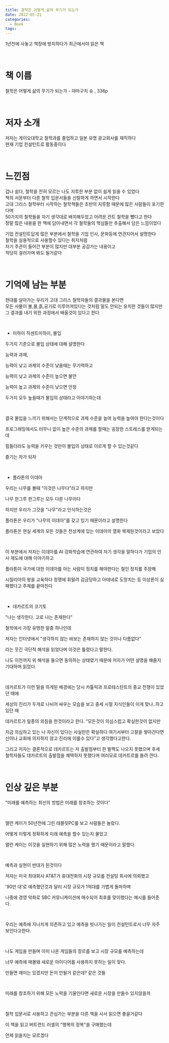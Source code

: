 ```yaml
---
title: 철학은 어떻게 삶의 무기가 되는가
date: 2022-05-21
categories:
  - Book
tags:
---
```

1년전에 사놓고 책장에 방치하다가 최근에서야 읽은 책

​

# 책 이름

철학은 어떻게 삶의 무기가 되는가 - 야마구치 슈 , 336p

​

# 저자 소개

저자는 게이오대학교 철학과를 졸업하고 일본 유명 광고회사를 재직하다  
현재 기업 컨설턴트로 활동중이다

​

# 느낀점

겁나 쉽다, 철학을 전혀 모르는 나도 지루한 부분 없이 쉽게 읽을 수 있었다  
책의 서문부터 다른 철학 입문서들을 신랄하게 까면서 시작한다  
고대 그리스 철학부터 시작하는 철학책들은 초반의 지루함 때문에 많은 사람들이 포기한다며  
50가지의 철학들을 자기 생각대로 배치해두었고 어려운 칸트 철학을 뺐다고 한다  
정말 많은 내용을 한 책에 담아내면서 각 철학들의 핵심들만 추출해서 담은 느낌이었다  

기업 컨설턴트답게 많은 부분에서 철학을 기업 인사, 문화등에 연관지어서 설명한다  
철학을 실용적으로 사용할수 있다는 취지처럼  
자기 주관이 들어간 부분이 많지만 대부분 공감가는 내용이고  
적당히 걸러가며 봐도 될거같다  

​

# 기억에 남는 부분

현대를 살아가는 우리가 고대 그리스 철학자들의 결과물을 본다면  
모든 사물이 불,물,흙,공기로 이루어져있다는 것처럼 말도 안되는 유치한 것들이 많지만  
그 결과를 내기 위한 과정에서 배울것이 있다고 한다  

​

 - 미하이 칙센트미하이, 몰입

두가지 기준으로 몰입 상태에 대해 설명한다

능력과 과제,

능력이 낮고 과제의 수준이 낮을때는 무기력하고

능력이 낮고 과제의 수준이 높으면 불안

능력이 높고 과제의 수준이 낮으면 안정

두가지 모두 높을때가 몰입의 상태라고 이야기하는데

​

결국 몰입을 느끼기 위해서는 단계적으로 과제 수준을 높여 능력을 높여야 한다는것이다

프로그래밍에서도 터무니 없이 높은 수준의 과제를 할때는 굉장한 스트레스를 받게되는데

힘들더라도 능력을 키우는 것만이 몰입의 상태로 이르게 할 수 있는것같다

즐기는 자가 되자

​

- 플라톤의 이데아

우리는 나무를 볼때 "이것은 나무다"라고 하지만

나무 한그루 한그루는 모두 다른 나무이다

하지만 우리가 그것을 "나무"라고 인식하는것은

플라톤은 우리가 "나무의 이데아"를 갖고 있기 때문이라고 설명한다

플라톤은 현실 세계의 모든 것들은 천상계에 있는 이데아의 열화 복제된것이라고 보았다

​

이 부분에서 저자는 이데아를 AI 강화학습에 연관하여 자기 생각을 말하다가 기업의 인사 제도에 대해 이야기하고

플라톤이 국가에 대한 이데아를 아는 사람이 정치를 해야한다는 철인 정치를 주장해

시칠리아의 왕을 교육하다 정쟁에 휘말려 감금당하고 아테네로 도망치는 등 이상론이 실패했다고 주제를 끝마친다

​

 - 데카르트의 코기토

"나는 생각한다. 고로 나는 존재한다"

철학에서 가장 유명한 말중 하나인데

저자는 인터넷에서 "생각하지 않는 바보는 존재하지 않는 것이나 다름없다"

라는 웃긴 극단적 해석을 읽었다며 이것은 틀렸다고 말한다.

나도 이전까지 위 해석을 들으면 동의하는 상태였기 때문에 저자가 어떤 설명을 해줄지 기대하며 읽었다.

​

데카르트가 이런 말을 하게된 배경에는 당시 카톨릭과 프로테스탄트의 종교 전쟁이 있었던 때에

세상의 진리가 두개로 나뉘어 싸우는 모습을 보고 중세 시절 지식인들이 이게 맞나..하고 있던 때

데카르트가 일종의 외침을 한것이라고 한다. “모든것이 의심스럽고 확실한것이 없지만

지금 의심하고 있는 나 자신이 있다는 사실만은 확실하다 여기서부터 고찰을 쌓아간다면 신이나 교회에 의지하지 않고 진리에 이를수 있다”고 생각했다고한다.

그리고 저자는 결론적으로 데카르트는 저 출발점부터 한 발짝도 나오지 못했으며 후세 철학자들도 데카르트의 출발점을 채택하지 못했다며 여러모로 데카트르를 돌려 깐다.

​

# 인상 깊은 부분

"미래를 예측하는 최선의 방법은 미래를 창조하는 것이다"

​

앨런 케이가 50년전에 그린 태블릿PC를 보고 사람들은 놀랐다.

어떻게 이렇게 정확하게 미래 예측을 할수 있는지 물었고

앨런 케이는 이것을 실현하기 위해 많은 노력을 했기 때문이라고 말했다.

​

예측과 실현이 반대가 된것이다

저자는 미국 최대회사 AT&T가 휴대전화의 시장 규모를 컨설팅 회사에 의뢰했고

'90만 대'로 예측했던것과 달리 시장 규모가 1억대를 가볍게 돌파하며

나중에 경영 악화로 SBC 커뮤니케이션에 매수되어 최후를 맞이했다는 예시를 들어준다.

​

우리는 예측에 지나치게 의존하고 있고 예측을 빗나가는 일이 컨설턴트로서 너무 자주 보인다고한다.

​

나도 게임을 만들며 이미 나온 게임들의 장르를 보고 시장 규모를 예측하는데

너무 예측에 매몰돼 새로운 아이디어를 사용하지 못하는 일이 잦다.

만들면 재미는 있겠지만 돈이 안될거 같은데? 같은 것들

​

미래를 창조하기 위해 모든 노력을 기울인다면 새로운 시장을 만들수 있지않을까

​

철학 입문서로 사용하고 관심가는 부분을 다른 책을 사서 읽으면 좋을거같다

이 책을 읽고 버트런드 러셀의 "행복의 정복"을 구매했는데

언제 읽을지는 모르겠다